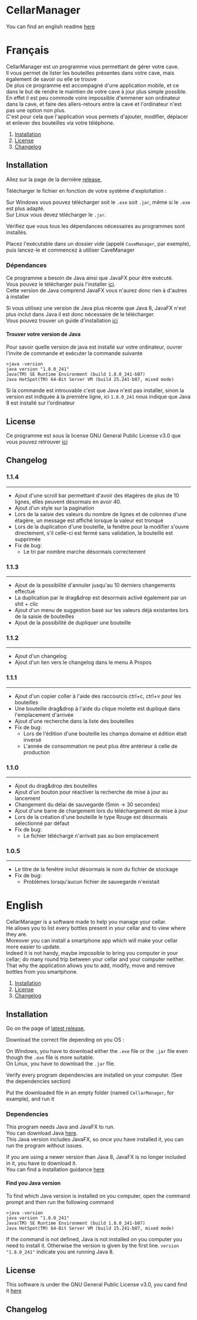 # CellarManager

You can find an english readme [here](https://github.com/WoMaX91/CaveManager/tree/master#english)

# Français

CellarManager est un programme vous permettant de gérer votre cave.<br>
Il vous permet de lister les bouteilles présentes dans votre cave, mais également de savoir ou elle se trouve<br>
De plus ce programme est accompagné d'une application mobile, et ce dans le but de rendre le maintien de votre cave à jour plus simple possible.<br>
En effet il est peu commode voire impossible d'emmener son ordinateur dans la cave, et faire des allers-retours entre la cave et l'ordinateur n'est pas une option non plus.<br>
C'est pour cela que l'application vous permets d'ajouter, modifier, déplacer et enlever des bouteilles via votre téléphone.<br>

1. [Installation](https://github.com/WoMaX91/CaveManager/tree/master#installation)
2. [License](https://github.com/WoMaX91/CaveManager/tree/master#license) 
3. [Changelog](https://github.com/WoMaX91/CaveManager/tree/master#changelog)

## Installation

Allez sur la page de la dernière [release][latest_release_link],

Télécharger le fichier en fonction de votre système d'exploitation :

Sur Windows vous pouvez télécharger soit le `.exe` soit `.jar`, même si le `.exe` est plus adapté.<br>
Sur Linux vous devez télécharger le `.jar`.

Vérifiez que vous tous les dépendances nécessaires au programmes sont installés.

Placez l'exécutable dans un dossier vide (appelé `CaveManager`, par exemple), puis lancez-le et commencez à utiliser CaveManager

### Dépendances

Ce programme a besoin de Java ainsi que JavaFX pour être exécuté. <br>
Vous pouvez le télécharger puis l'installer [ici][windows_java_download_fr]. <br>
Cette version de Java comprend JavaFX vous n'aurez donc rien à d'autres à installer

Si vous utilisez une version de Java plus récente que Java 8, JavaFX n'est plus inclut dans Java il est donc nécessaire de le télécharger.<br>
Vous pouvez trouver un guide d'installation [ici][javafx_download]

#### Trouver votre version de Java

Pour savoir quelle version de java est installé sur votre ordinateur, ouvrer l'invite de commande et exécuter la commande suivante

    >java -version
    java version "1.8.0_241"
    Java(TM) SE Runtime Environment (build 1.8.0_241-b07)
    Java HotSpot(TM) 64-Bit Server VM (build 25.241-b07, mixed mode)
    
Si la commande est introuvable c'est que Java n'est pas installer, sinon la version est indiquée à la première ligne, ici `1.8.0_241` nous indique
que Java 8 est installé sur l'ordinateur    

## License

Ce programme est sous la license GNU General Public License v3.0 que vous pouvez retrouver [ici](LICENSE.txt)

## Changelog

### 1.1.4

___
* Ajout d'une scroll bar permettant d'avoir des étagères de plus de 10 lignes, elles peuvent désormais en avoir 40.
* Ajout d'un style sur la pagination
* Lors de la saisie des valeurs du nombre de lignes et de colonnes d'une étagère, un message est affiché lorsque la valeur est tronqué
* Lors de la duplication d'une bouteille, la fenêtre pour la modifier s'ouvre directement, s'il celle-ci est fermé sans validation, la bouteille est supprimée
* Fix de bug:
	* Le tri par nombre marche désormais correctement
	
### 1.1.3

---
* Ajout de la possibilité d'annuler jusqu'au 10 derniers changements effectué
* La duplication par le drag&drop est désormais activé également par un shit + clic
* Ajout d'un menu de suggestion basé sur les valeurs déjà existantes lors de la saisie de bouteilles
* Ajout de la possibilité de dupliquer une bouteille	

### 1.1.2

---
* Ajout d'un changelog
* Ajout d'un lien vers le changelog dans le menu A Propos

### 1.1.1

---
* Ajout d'un copier coller à l'aide des raccourcis ctrl+c, ctrl+v pour les bouteilles
* Une bouteille drag&drop à l'aide du clique molette est dupliqué dans l'emplacement d'arrivée
* Ajout d'une recherche dans la liste des bouteilles
* Fix de bug:
	* Lors de l'édition d'une bouteille les champs domaine et édition était inversé
	* L'année de consommation ne peut plus être antérieur à celle de production
	
### 1.1.0	

---
* Ajout du drag&drop des bouteilles
* Ajout d'un bouton pour réactiver la recherche de mise à jour au lancement
* Changement du délai de sauvegarde (5min -> 30 secondes)
* Ajout d'une barre de chargement lors du téléchargement de mise à jour
* Lors de la création d'une bouteille le type Rouge est désormais sélectionné par défaut
* Fix de bug:
	* Le fichier téléchargé n'arrivait pas au bon emplacement

### 1.0.5

---
* Le titre de la fenêtre inclut désormais le nom du fichier de stockage
* Fix de bug:
	* Problèmes lorsqu'aucun fichier de sauvegarde n'existait

# English

CellarManager is a software made to help you manage your cellar.<br>
He allows you to list every bottles present in your cellar and to view where they are.<br>
Moreover you can install a smartphone app which will make your cellar more easier to update.<br>
Indeed it is not handy, maybe impossible to bring you computer in your cellar; do many round trip between your cellar and your computer neither.<br>
That why the application allows you to add, modify, move and remove bottles from you smartphone.<br>

1. [Installation](https://github.com/WoMaX91/CaveManager/tree/master#installation-1)
2. [License](https://github.com/WoMaX91/CaveManager/tree/master#license-1) 
3. [Changelog](https://github.com/WoMaX91/CaveManager/tree/master#changelog-1)

## Installation

Go on the page of [latest release][latest_release_link],

Download the correct file depending on you OS :

On Windows, you have to download either the `.exe` file or the `.jar` file even though the `.exe` file is more suitable.<br>
On Linux, you have to download the `.jar` file.

Verify every program dependencies are installed on your computer. (See the dependencies section)

Put the downloaded file in an empty folder (named `CellarManager`, for example), and run it

### Dependencies

This program needs Java and JavaFX to run.<br>
You can download Java [here][windows_java_download_en].<br>
This Java version includes JavaFX, so once you have installed it, you can run the program without issues.

If you are using a newer version than Java 8, JavaFX is no longer included in it, you have to download it.<br>
You can find a installation guidance [here][javafx_download]

#### Find you Java version

To find which Java version is installed on you computer, open the command prompt and then run the following command

    >java -version
    java version "1.8.0_241"
    Java(TM) SE Runtime Environment (build 1.8.0_241-b07)
    Java HotSpot(TM) 64-Bit Server VM (build 25.241-b07, mixed mode)
    
If the command is not defined, Java is not installed on you computer you need to install it. Otherwise the version is given by the first line.
`version "1.8.0_241"` indicate you are running Java 8.  

## License

This software is under the GNU General Public License v3.0, you cand find it [here](LICENSE.txt)

## Changelog

[windows_java_download_fr]: https://www.java.com/fr/download/win10.jsp
[windows_java_download_en]: https://www.java.com/en/download/win10.jsp
[javafx_download]: https://openjfx.io/openjfx-docs/#introduction
[latest_release_link]: https://github.com/WoMaX91/CaveManager/releases/latest